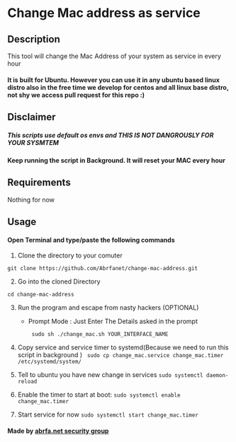 # Change Mac address as service

## Description

This tool will change the Mac Address of your system as service in every hour 

#### It is built for Ubuntu. However you can use it in any ubuntu based linux distro also in the free time we develop for centos and all linux base distro, not shy we access pull request for this repo :)

## Disclaimer

##### This scripts use default os envs and THIS IS NOT DANGROUSLY FOR YOUR SYSMTEM

#### Keep running the script in Background. It will reset your MAC every hour

## Requirements

Nothing for now


## Usage

#### Open Terminal and type/paste the following commands
1. Clone the directory to your comuter
```
git clone https://github.com/Abrfanet/change-mac-address.git
```

2. Go into the cloned Directory
```
cd change-mac-address
```

3. Run the program and escape from nasty hackers (OPTIONAL)

    - Prompt Mode : Just Enter The Details asked in the prompt 

      ``` sudo sh ./change_mac.sh YOUR_INTERFACE_NAME```

4. Copy service and service timer to systemd(Because we need to run this script in background )
     ``` sudo cp change_mac.service change_mac.timer /etc/systemd/system/```
5. Tell to ubuntu you have new change in services
    ```sudo systemctl daemon-reload```
6. Enable the timer to start at boot:
   ```sudo systemctl enable change_mac.timer```
7. Start service for now
   ```sudo systemctl start change_mac.timer```

#### Made by [abrfa.net security group](https://abrfa.net)
